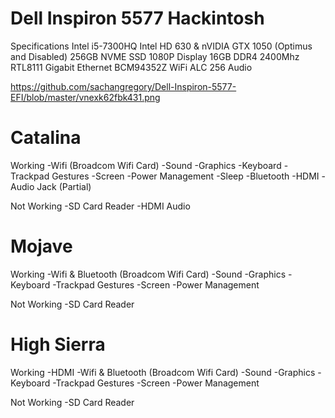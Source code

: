 # Dell Inspiron 5577 Hackintosh

Specifications
Intel i5-7300HQ
Intel HD 630 & nVIDIA GTX 1050 (Optimus and Disabled)
256GB NVME SSD
1080P Display
16GB DDR4 2400Mhz
RTL8111 Gigabit Ethernet
BCM94352Z WiFi
ALC 256 Audio

https://github.com/sachangregory/Dell-Inspiron-5577-EFI/blob/master/vnexk62fbk431.png

# Catalina

 Working
-Wifi (Broadcom Wifi Card)
-Sound
-Graphics
-Keyboard
-Trackpad Gestures
-Screen
-Power Management
-Sleep
-Bluetooth
-HDMI
-Audio Jack (Partial)

Not Working
-SD Card Reader
-HDMI Audio

# Mojave

 Working
-Wifi & Bluetooth (Broadcom Wifi Card)
-Sound
-Graphics
-Keyboard
-Trackpad Gestures
-Screen
-Power Management

 Not Working
-SD Card Reader


# High Sierra

 Working
-HDMI
-Wifi & Bluetooth (Broadcom Wifi Card)
-Sound
-Graphics
-Keyboard
-Trackpad Gestures
-Screen
-Power Management

 Not Working
-SD Card Reader
